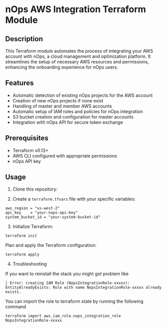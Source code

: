 # nOps AWS Integration Terraform Module

## Description

This Terraform module automates the process of integrating your AWS account with nOps, a cloud management and optimization platform. It streamlines the setup of necessary AWS resources and permissions, enhancing the onboarding experience for nOps users.

## Features

- Automatic detection of existing nOps projects for the AWS account
- Creation of new nOps projects if none exist
- Handling of master and member AWS accounts
- Automatic setup of IAM roles and policies for nOps integration
- S3 bucket creation and configuration for master accounts
- Integration with nOps API for secure token exchange

## Prerequisites

- Terraform v0.13+
- AWS CLI configured with appropriate permissions
- nOps API key

## Usage

1. Clone this repository:


2. Create a `terraform.tfvars` file with your specific variables:
```hcl
aws_region = "us-west-2"
api_key    = "your-nops-api-key"
system_bucket_id = "your-system-bucket-id"
```

3. Initialize Terraform:

```
terraform init
```

Plan and apply the Terraform configuration:

```
terraform apply
```

4. Troubleshooting

If you want to reinstall the stack you might got problem like

```
│ Error: creating IAM Role (NopsIntegrationRole-xxxxx): EntityAlreadyExists: Role with name NopsIntegrationRole-xxxxx already exists.
```

You can import the role to terraform state by running the following command
```
terraform import aws_iam_role.nops_integration_role NopsIntegrationRole-xxxxx
```
